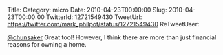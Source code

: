 Title: 
Category: micro
Date: 2010-04-23T00:00:00
Slug: 2010-04-23T00:00:00
TwitterId: 12721549430
TweetUrl: https://twitter.com/mark_philpot/status/12721549430
ReTweetUser: 

[@chunsaker](https://twitter.com/chunsaker) Great tool! However, I think there are more than just financial reasons for owning a home.